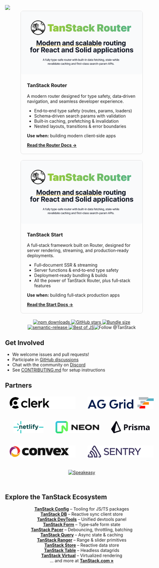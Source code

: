 <img src="https://static.scarf.sh/a.png?x-pxid=d988eb79-b0fc-4a2b-8514-6a1ab932d188" />

<div align="center" style="display: flex; gap: 20px; flex-wrap: wrap; justify-content: center; margin-bottom: 20px;">

  <div
    style="flex: 1; min-width: 280px; max-width: 400px; border: 1px solid #ddd; border-radius: 8px;text-align: left;"
  >
    <img
      src="https://github.com/tanstack/router/raw/main/media/header.png"
      alt="TanStack Router"
      style="max-width: 100%; border-radius: 6px;"
    />
    <div style="padding: 0px 20px 20px 20px;">
    <h3>TanStack Router</h3>
    <p>
      A modern router designed for type safety, data‑driven navigation, and seamless developer experience.
    </p>
    <ul>
      <li>End‑to‑end type safety (routes, params, loaders)</li>
      <li>Schema‑driven search params with validation</li>
      <li>Built‑in caching, prefetching & invalidation</li>
      <li>Nested layouts, transitions & error boundaries</li>
    </ul>
    <p><strong>Use when:</strong> building modern client‑side apps</p>
    <a
      href="https://tanstack.com/router"
      style="font-weight: bold;"
      >Read the Router Docs →</a
    >
    </div>
  </div>

  <div
    style="flex: 1; min-width: 280px; max-width: 400px; border: 1px solid #ddd; border-radius: 8px; text-align: left;"
  >
    <img
      src="https://github.com/tanstack/router/raw/main/media/header.png"
      alt="TanStack Router"
      style="max-width: 100%; border-radius: 6px;"
    />
    <div style="padding: 0px 20px 20px 20px;">
    <h3 style="line-height: 1.25;" >TanStack Start</h3>
     <p>
     A full‑stack framework built on Router, designed for server rendering, streaming, and production‑ready deployments.
     </p>
    <ul>
        <li>Full‑document SSR & streaming</li>
  <li>Server functions & end‑to‑end type safety</li>
  <li>Deployment‑ready bundling & builds</li>
  <li>All the power of TanStack Router, plus full‑stack features</li>
    </ul>
    <p><strong>Use when:</strong> building full‑stack production apps</p>
    <a href="https://tanstack.com/start" style="font-weight: bold;">Read the Start Docs →</a>
  </div>
  </div>
  </div>

<div align="center" style="gap: 20px; flex-wrap: wrap; justify-content: center;">

<div align="center">
  <a href="https://npmjs.com/package/@tanstack/react-router">
    <img src="https://img.shields.io/npm/dm/@tanstack/react-router.svg" alt="npm downloads" />
  </a>
  <a href="https://github.com/tanstack/router">
    <img src="https://img.shields.io/github/stars/tanstack/router.svg?style=social&label=Star" alt="GitHub stars" />
  </a>
  <a href="https://bundlephobia.com/result?p=@tanstack/react-router">
    <img src="https://badgen.net/bundlephobia/minzip/@tanstack/react-router" alt="Bundle size" />
  </a>
</div>

<div align="center">
  <a href="#badge">
    <img alt="semantic-release" src="https://img.shields.io/badge/%20%20%F0%9F%93%A6%F0%9F%9A%80-semantic--release-e10079.svg">
  </a>
  <a href="https://bestofjs.org/projects/tanstack-router"><img alt="Best of JS" src="https://img.shields.io/endpoint?url=https://bestofjs-serverless.now.sh/api/project-badge?fullName=tanstack%2Frouter%26since=daily" /></a
  <a href="https://twitter.com/tan_stack"><img src="https://img.shields.io/twitter/follow/tan_stack.svg?style=social" alt="Follow @TanStack"/></a>
</div>
</div>

## Get Involved

- We welcome issues and pull requests!
- Participate in [GitHub discussions](https://github.com/TanStack/router/discussions)
- Chat with the community on [Discord](https://discord.com/invite/WrRKjPJ)
- See [CONTRIBUTING.md](./CONTRIBUTING.md) for setup instructions

## Partners

<div style="display: flex; flex-wrap: wrap; gap: 24px; justify-content: center; align-items: center;">
  <a href="https://go.clerk.com/wOwHtuJ" style="display: flex; align-items: center; border: none; padding: 8px;">
    <img src="https://raw.githubusercontent.com/tannerlinsley/files/master/partners/clerk.svg" height="40" alt="Clerk"/>
  </a>
  <a href="https://ag-grid.com/react-data-grid/?utm_source=reacttable&utm_campaign=githubreacttable" style="display: flex; align-items: center; border: none; padding: 8px;">
    <img src="https://raw.githubusercontent.com/tannerlinsley/files/master/partners/ag-grid.svg" height="40" alt="AG Grid"/>
  </a>
  <a href="https://netlify.com?utm_source=tanstack" style="display: flex; align-items: center; border: none; padding: 8px;">
    <img src="https://raw.githubusercontent.com/tannerlinsley/files/master/partners/netlify.svg" height="40" alt="Netlify"/>
  </a>
  <a href="https://neon.tech?utm_source=tanstack" style="display: flex; align-items: center; border: none; padding: 8px;">
    <img src="https://raw.githubusercontent.com/tannerlinsley/files/master/partners/neon.svg" height="40" alt="Neon"/>
  </a>
  <a href="https://www.prisma.io?utm_source=tanstack&via=tanstack" style="display: flex; align-items: center; border: none; padding: 8px;">
    <img src="https://raw.githubusercontent.com/tanstack/tanstack.com/main/src/images/prisma-light.svg" height="40" alt="Prisma"/>
  </a>
  <a href="https://convex.dev?utm_source=tanstack" style="display: flex; align-items: center; border: none; padding: 8px;">
    <img src="https://raw.githubusercontent.com/tannerlinsley/files/master/partners/convex.svg" height="40" alt="Convex"/>
  </a>
  <a href="https://sentry.io?utm_source=tanstack" style="display: flex; align-items: center; border: none; padding: 8px;">
    <img src="https://raw.githubusercontent.com/tannerlinsley/files/master/partners/sentry.svg" height="40" alt="Sentry"/>
  </a>
  <a href="https://speakeasy.com/?utm_source=tanstack&utm_campaign=tanstack" style="display: flex; align-items: center; border: none; padding: 8px;">
    <img src="https://tanstack.com/assets/speakeasy-light-UpY7QmwQ.svg" height="40" alt="Speakeasy"/>
  </a>
</div>

## Explore the TanStack Ecosystem

<div align="center">
<a href="https://github.com/tanstack/config" style="font-weight: bold;">TanStack Config</a> – Tooling for JS/TS packages <br/>
  <a href="https://github.com/tanstack/db" style="font-weight: bold;">TanStack DB</a> – Reactive sync client store <br/>
  <a href="https://github.com/tanstack/config" style="font-weight: bold;">TanStack DevTools</a> – Unified devtools panel <br/>
  <a href="https://github.com/tanstack/form" style="font-weight: bold;">TanStack Form</a> – Type‑safe form state <br/>
  <a href="https://github.com/tanstack/pacer" style="font-weight: bold;">TanStack Pacer</a> – Debouncing, throttling, batching <br/>
  <a href="https://github.com/tanstack/query" style="font-weight: bold;">TanStack Query</a> – Async state & caching <br/>
  <a href="https://github.com/tanstack/ranger" style="font-weight: bold;">TanStack Ranger</a> – Range & slider primitives <br/>
  <a href="https://github.com/tanstack/store" style="font-weight: bold;">TanStack Store</a> – Reactive data store <br/>
  <a href="https://github.com/tanstack/table" style="font-weight: bold;">TanStack Table</a> – Headless datagrids <br/>
  <a href="https://github.com/tanstack/virtual" style="font-weight: bold;">TanStack Virtual</a> – Virtualized rendering <br/>
  … and more at <a href="https://tanstack.com" style="font-weight: bold;">TanStack.com »</a>
</div>
